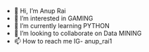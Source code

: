 - 👋 Hi, I’m Anup Rai
- 👀 I’m interested in GAMING
- 🌱 I’m currently learning PYTHON
- 💞️ I’m looking to collaborate on Data MINING
- 📫 How to reach me IG- anup_rai1

<!---
AnupRaii/AnupRaii is a ✨ special ✨ repository because its `README.md` (this file) appears on your GitHub profile.
You can click the Preview link to take a look at your changes.
--->
